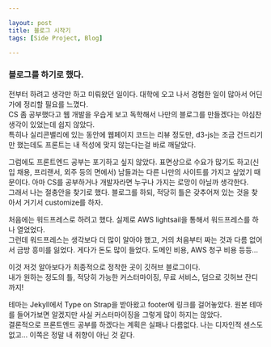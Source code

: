 ```yaml
---

layout: post
title: 블로그 시작기
tags: [Side Project, Blog]

---
```


### 블로그를 하기로 했다.

전부터 하려고 생각만 하고 미뤄왔던 일이다. 대학에 오고 나서 경험한 일이 많아서 어딘가에 정리할 필요를 느꼈다.<br>
CS 좀 공부했다고 웹 개발을 우습게 보고 독학해서 나만의 블로그를 만들겠다는 야심찬 생각이 있었는데 쉽지 않았다.<br>
특히나 실리콘밸리에 있는 동안에 웹페이지 코드는 리뷰 정도만, d3-js는 조금 건드리기만 했는데도 프론트는 내 적성에 맞지 않는다는걸 바로 깨달았다.

그럼에도 프론트엔드 공부는 포기하고 싶지 않았다. 표면상으로 수요가 많기도 하고(신입 채용, 프리랜서, 외주 등의 면에서) 남들과는 다른 나만의 사이트를 가지고 싶었기 때문이다. 아마 CS를 공부하거나 개발자라면 누구나 가지는 로망이 아닐까 생각한다.<br>
그래서 나는 절충안을 찾기로 했다. 블로그를 하되, 적당히 틀은 갖추어져 있는 것을 찾아서 거기서 customize를 하자.

처음에는 워드프레스로 하려고 했다. 실제로 AWS lightsail을 통해서 워드프레스를 하나 열었었다.<br>
그런데 워드프레스는 생각보다 더 많이 알아야 했고, 거의 처음부터 짜는 것과 다름 없어서 금방 흥미를 잃었다. 게다가 돈도 많이 들었다. 도메인 비용, AWS 청구 비용 등등...

이것 저것 알아보다가 최종적으로 정착한 곳이 깃허브 블로그이다.<br>
내가 원하는 정도의 틀, 적당히 가능한 커스터마이징, 무료 서비스, 덤으로 깃허브 잔디까지!

테마는 Jekyll에서 Type on Strap을 받아왔고 footer에 링크를 걸어놓았다. 원본 테마를 들어가보면 알겠지만 사실 커스터마이징을 그렇게 많이 하지는 않았다.<br>
결론적으로 프론트엔드 공부를 하겠다는 계획은 실패나 다름없다. 나는 디자인적 센스도 없고... 이쪽은 정말 내 취향이 아닌 것 같다.
